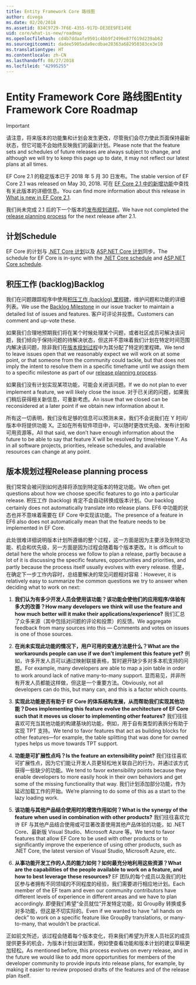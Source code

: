 ```yaml
---
title: Entity Framework Core 路线图
author: divega
ms.date: 02/20/2018
ms.assetid: 834C9729-7F6E-4355-917D-DE3EE9FE149E
uid: core/what-is-new/roadmap
ms.openlocfilehash: cd4b7ddaafe9501c4bb9f2496e87f619d239ab62
ms.sourcegitcommit: dadee5905ada9ecdbae28363a682950383ce3e10
ms.translationtype: HT
ms.contentlocale: zh-CN
ms.lasthandoff: 08/27/2018
ms.locfileid: "42995255"
---
```

# <a name="entity-framework-core-roadmap"></a><span data-ttu-id="98bf8-102">Entity Framework Core 路线图</span><span class="sxs-lookup"><span data-stu-id="98bf8-102">Entity Framework Core Roadmap</span></span>

> [!IMPORTANT]
> <span data-ttu-id="98bf8-103">请注意，将来版本的功能集和计划会发生更改，尽管我们会尽力使此页面保持最新状态，但它可能不会始终反映我们的最新计划。</span><span class="sxs-lookup"><span data-stu-id="98bf8-103">Please note that the feature sets and schedules of future releases are always subject to change, and although we will try to keep this page up to date, it may not reflect our latest plans at all times.</span></span>

<span data-ttu-id="98bf8-104">EF Core 2.1 的稳定版本已于 2018 年 5 月 30 日发布。</span><span class="sxs-lookup"><span data-stu-id="98bf8-104">The stable version of EF Core 2.1 was released on May 30, 2018.</span></span> <span data-ttu-id="98bf8-105">可在 [EF Core 2.1 中的新增功能](xref:core/what-is-new/ef-core-2.1)中查找有关此版本的详细信息。</span><span class="sxs-lookup"><span data-stu-id="98bf8-105">You can find more information about this release in [What is new in EF Core 2.1](xref:core/what-is-new/ef-core-2.1).</span></span>

<span data-ttu-id="98bf8-106">我们尚未完成 2.1 后的下一个版本的[发布规划进程](#release-planning-process)。</span><span class="sxs-lookup"><span data-stu-id="98bf8-106">We have not completed the [release planning process](#release-planning-process) for the next release after 2.1.</span></span>

## <a name="schedule"></a><span data-ttu-id="98bf8-107">计划</span><span class="sxs-lookup"><span data-stu-id="98bf8-107">Schedule</span></span>

<span data-ttu-id="98bf8-108">EF Core 的计划与 [.NET Core 计划](https://github.com/dotnet/core/blob/master/roadmap.md)以及 [ASP.NET Core 计划](https://github.com/aspnet/Home/wiki/Roadmap)同步。</span><span class="sxs-lookup"><span data-stu-id="98bf8-108">The schedule for EF Core is in-sync with the [.NET Core schedule](https://github.com/dotnet/core/blob/master/roadmap.md) and [ASP.NET Core schedule](https://github.com/aspnet/Home/wiki/Roadmap).</span></span>

## <a name="backlog"></a><span data-ttu-id="98bf8-109">积压工作 (backlog)</span><span class="sxs-lookup"><span data-stu-id="98bf8-109">Backlog</span></span>

<span data-ttu-id="98bf8-110">我们在问题跟踪程序中使用[积压工作 (backlog) 里程碑](https://github.com/aspnet/EntityFrameworkCore/issues?q=is%3Aopen+is%3Aissue+milestone%3ABacklog+sort%3Areactions-%2B1-desc)，维护问题和功能的详细列表。</span><span class="sxs-lookup"><span data-stu-id="98bf8-110">We use the [Backlog Milestone](https://github.com/aspnet/EntityFrameworkCore/issues?q=is%3Aopen+is%3Aissue+milestone%3ABacklog+sort%3Areactions-%2B1-desc) in our issue tracker to maintain a detailed list of issues and features.</span></span> <span data-ttu-id="98bf8-111">客户可评论并投票。</span><span class="sxs-lookup"><span data-stu-id="98bf8-111">Customers can comment and up-vote these.</span></span>

<span data-ttu-id="98bf8-112">如果我们合理地预期我们将在某个时候处理某个问题，或者社区成员可解决该问题，我们倾向于保持问题的待解决状态，但这并不意味着我们计划在特定时间范围内解决该问题，除非我们在[版本规划过程](#release-planning-process)中为其分配了特定的里程碑。</span><span class="sxs-lookup"><span data-stu-id="98bf8-112">We tend to leave issues open that we reasonably expect we will work on at some point, or that someone from the community could tackle, but that does not imply the intent to resolve them in a specific timeframe until we assign them to a specific milestone as part of our [release planning process](#release-planning-process).</span></span>

<span data-ttu-id="98bf8-113">如果我们没有计划实现某项功能，可能会关闭该问题。</span><span class="sxs-lookup"><span data-stu-id="98bf8-113">If we do not plan to ever implement a feature, we will likely close the issue.</span></span> <span data-ttu-id="98bf8-114">对于已关闭的问题，如果我们稍后获得相关新信息，可重新考虑。</span><span class="sxs-lookup"><span data-stu-id="98bf8-114">An issue that we closed can be reconsidered at a later point if we obtain new information about it.</span></span>

<span data-ttu-id="98bf8-115">所有这一切表明，我们没有足够的信息可以预测未来，我们不会说我们在 Y 时间/版本中将提供功能 X。正如在所有软件项目中，可以随时更改优先级、发布计划和可用资源等。</span><span class="sxs-lookup"><span data-stu-id="98bf8-115">All that said, we don’t have enough information about the future to be able to say that feature X will be resolved by time/release Y. As in all software projects, priorities, release schedules, and available resources can change at any point.</span></span>

## <a name="release-planning-process"></a><span data-ttu-id="98bf8-116">版本规划过程</span><span class="sxs-lookup"><span data-stu-id="98bf8-116">Release planning process</span></span>

<span data-ttu-id="98bf8-117">我们常常会被问到如何选择将添加到特定版本的特定功能。</span><span class="sxs-lookup"><span data-stu-id="98bf8-117">We often get questions about how we choose specific features to go into a particular release.</span></span> <span data-ttu-id="98bf8-118">积压工作 (backlog) 肯定不会自动转换成版本计划。</span><span class="sxs-lookup"><span data-stu-id="98bf8-118">Our backlog certainly does not automatically translate into release plans.</span></span> <span data-ttu-id="98bf8-119">EF6 中功能的状态也并不意味着需要在 EF Core 中实现该功能。</span><span class="sxs-lookup"><span data-stu-id="98bf8-119">The presence of a feature in EF6 also does not automatically mean that the feature needs to be implemented in EF Core.</span></span>

<span data-ttu-id="98bf8-120">此处很难详细说明版本计划所遵循的整个过程，这一方面是因为主要涉及到特定功能、机会和优先级，另一方面是因为过程会随着每个版本更改。</span><span class="sxs-lookup"><span data-stu-id="98bf8-120">It is difficult to detail here the whole process we follow to plan a release, partly because a lot of it is discussing the specific features, opportunities and priorities, and partly because the process itself usually evolves with every release.</span></span> <span data-ttu-id="98bf8-121">但是，在确定下一步工作内容时，总结要解决的常见问题相对容易：</span><span class="sxs-lookup"><span data-stu-id="98bf8-121">However, it is relatively easy to summarize the common questions we try to answer when deciding what to work on next:</span></span>

1. <span data-ttu-id="98bf8-122">**我们认为有多少开发人员会使用该功能？该功能会使他们的应用程序/体验有多大的改善？**</span><span class="sxs-lookup"><span data-stu-id="98bf8-122">**How many developers we think will use the feature and how much better will it make their applications/experience?**</span></span> <span data-ttu-id="98bf8-123">我们汇总了众多来源（其中包括对问题的评论和投票）的反馈。</span><span class="sxs-lookup"><span data-stu-id="98bf8-123">We aggregate feedback from many sources into this — Comments and votes on issues is one of those sources.</span></span>

2. <span data-ttu-id="98bf8-124">**在尚未实现此功能的情况下，用户可用的变通方法是什么？**</span><span class="sxs-lookup"><span data-stu-id="98bf8-124">**What are the workarounds people can use if we don’t implement this feature yet?**</span></span> <span data-ttu-id="98bf8-125">例如，许多开发人员可以通过映射联接表格，暂时避开缺少多对多本机支持的问题。</span><span class="sxs-lookup"><span data-stu-id="98bf8-125">For example, many developers are able to map a join table in order to work around lack of native many-to-many support.</span></span> <span data-ttu-id="98bf8-126">显而易见，并非所有开发人员都能这样做，但这是一个重要方法。</span><span class="sxs-lookup"><span data-stu-id="98bf8-126">Obviously, not all developers can do this, but many can, and this is a factor which counts.</span></span>

3. <span data-ttu-id="98bf8-127">**实现此功能是否有助于 EF Core 的体系结构发展，从而帮助我们实现其他功能？**</span><span class="sxs-lookup"><span data-stu-id="98bf8-127">**Does implementing this feature evolve the architecture of EF Core such that it moves us closer to implementing other features?**</span></span> <span data-ttu-id="98bf8-128">我们往往喜欢可充当其他功能的构建基块的功能，例如，用于自有类型的表拆分有助于实现 TPT 支持。</span><span class="sxs-lookup"><span data-stu-id="98bf8-128">We tend to favor features that act as building blocks for other features—for example, the table splitting that was done for owned types helps us move towards TPT support.</span></span>

4. <span data-ttu-id="98bf8-129">**功能是可扩展性点吗？**</span><span class="sxs-lookup"><span data-stu-id="98bf8-129">**Is the feature an extensibility point?**</span></span> <span data-ttu-id="98bf8-130">我们往往喜欢可扩展性点，因为它们能让开发人员更轻松地关联自己的行为，并通过该方式获得一些缺少的功能。</span><span class="sxs-lookup"><span data-stu-id="98bf8-130">We tend to favor extensibility points because they enable developers to more easily hook in their own behaviors and get some of the missing functionality that way.</span></span> <span data-ttu-id="98bf8-131">我们计划添加部分功能，作为延迟加载工作的开始。</span><span class="sxs-lookup"><span data-stu-id="98bf8-131">We’re planning to do some of this as a start to the lazy loading work.</span></span>

5. <span data-ttu-id="98bf8-132">**该功能与其他产品结合使用时的增效作用如何？**</span><span class="sxs-lookup"><span data-stu-id="98bf8-132">**What is the synergy of the feature when used in combination with other products?**</span></span> <span data-ttu-id="98bf8-133">我们往往喜欢允许 EF 与其他产品结合使用或可显著改善使用其他产品体验的功能，如 .NET Core、最新版 Visual Studio、Microsoft Azure 等。</span><span class="sxs-lookup"><span data-stu-id="98bf8-133">We tend to favor features that allow EF Core to be used with other products or to significantly improve the experience of using other products, such as .NET Core, the latest version of Visual Studio, Microsoft Azure, etc.</span></span>

6. <span data-ttu-id="98bf8-134">**从事功能开发工作的人员的能力如何？如何最充分地利用这些资源？**</span><span class="sxs-lookup"><span data-stu-id="98bf8-134">**What are the capabilities of the people available to work on a feature, and how to best leverage these resources?**</span></span> <span data-ttu-id="98bf8-135">EF 团队的每个成员以及我们的社区参与者拥有不同领域的不同程度的经验，我们需要进行相应地计划。</span><span class="sxs-lookup"><span data-stu-id="98bf8-135">Each member of the EF team and even our community contributors have different levels of experience in different areas and we have to plan accordingly.</span></span> <span data-ttu-id="98bf8-136">即便我们希望“全员就位”开发特定功能，如 GroupBy 转换或多对多功能，但这是不切实际的。</span><span class="sxs-lookup"><span data-stu-id="98bf8-136">Even if we wanted to have “all hands on deck” to work on a specific feature like GroupBy translations, or many-to-many, that wouldn’t be practical.</span></span>

<span data-ttu-id="98bf8-137">正如前文所述，该过程会随着每个版本变化，将来我们希望为开发人员社区的成员提供更多的机会，为版本计划出谋划策，例如使查看功能和版本计划的建议草稿更加轻松。</span><span class="sxs-lookup"><span data-stu-id="98bf8-137">As mentioned before, this process evolves on every release, and in the future we would like to add more opportunities for members of the developer community to provide inputs into release plans, for example, by making it easier to review proposed drafts of the features and of the release plan itself.</span></span>
